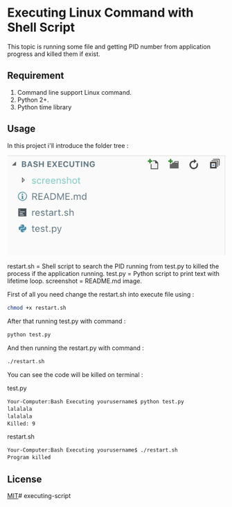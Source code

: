 # Executing Linux Command with Shell Script

This topic is running some file and getting PID number from application progress and killed them if exist.

## Requirement
1. Command line support Linux command.
2. Python 2+.
3. Python time library

## Usage

In this project i'll introduce the folder tree :

![alt text](screenshot/foldertree.png "Folder Tree")

restart.sh = Shell script to search the PID running from test.py to killed the process if the application running.
test.py = Python script to print text with lifetime loop.
screenshot = README.md image.

First of all you need change the restart.sh into execute file using : 
```bash
chmod +x restart.sh
```

After that running test.py with command : 
```python
python test.py
```

And then running the restart.py with command : 
```bash
./restart.sh
```

You can see the code will be killed on terminal : 

test.py
```bash
Your-Computer:Bash Executing yourusername$ python test.py 
lalalala
lalalala
Killed: 9
```
restart.sh
```bash
Your-Computer:Bash Executing yourusername$ ./restart.sh 
Program killed
```

## License
[MIT](https://choosealicense.com/licenses/mit/)# executing-script
